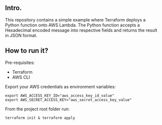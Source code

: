 ## Intro.

This repository contains a simple example where Terraform deploys a Python function onto AWS Lambda.
The Python function accepts a Hexadecimal encoded message into respective fields and returns the result
in JSON format.


## How to run it?

Pre-requisites:

- Terraform
- AWS CLI

Export your AWS credentials as environment variables:
```
export AWS_ACCESS_KEY_ID="aws_access_key_id_value"
export AWS_SECRET_ACCESS_KEY="aws_secret_access_key_value"
```

From the project root folder run:

```
terraform init & terraform apply
```